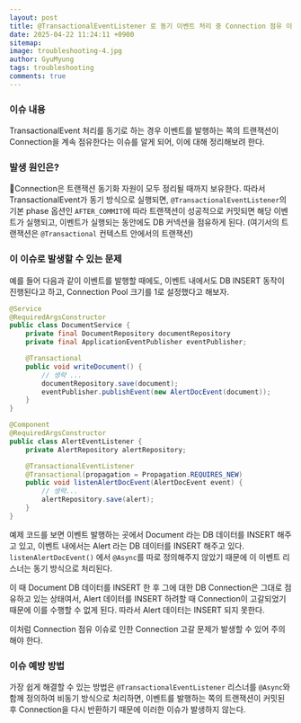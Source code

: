 ```yaml
---
layout:	post
title: @TransactionalEventListener 로 동기 이벤트 처리 중 Connection 점유 이슈
date: 2025-04-22 11:24:11 +0900
sitemap: 
image: troubleshooting-4.jpg
author: GyuMyung
tags: troubleshooting
comments: true
---
```


### 이슈 내용
TransactionalEvent 처리를 동기로 하는 경우 이벤트를 발행하는 쪽의 트랜잭션이 Connection을 계속 점유한다는 이슈를 알게 되어, 이에 대해 정리해보려 한다.

### 발생 원인은?
Connection은 트랜잭션 동기화 자원이 모두 정리될 때까지 보유한다. 따라서 TransactionalEvent가 동기 방식으로 실행되면, `@TransactionalEventListener`의 기본 phase 옵션인 `AFTER_COMMIT`에 따라 트랜잭션이 성공적으로 커밋되면 해당 이벤트가 실행되고, 이벤트가 실행되는 동안에도 DB 커넥션을 점유하게 된다.
(여기서의 트랜잭션은 `@Transactional` 컨텍스트 안에서의 트랜잭션)

### 이 이슈로 발생할 수 있는 문제
예를 들어 다음과 같이 이벤트를 발행할 때에도, 이벤트 내에서도 DB INSERT 동작이 진행된다고 하고, Connection Pool 크기를 1로 설정했다고 해보자.

```java
@Service
@RequiredArgsConstructor
public class DocumentService {
	private final DocumentRepository documentRepository
	private final ApplicationEventPublisher eventPublisher;

	@Transactional
	public void writeDocument() {
		// 생략 ...
		documentRepository.save(document);
		eventPublisher.publishEvent(new AlertDocEvent(document));
	}
}
```

```java
@Component
@RequiredArgsConstructor
public class AlertEventListener {
	private AlertRepository alertRepository;

	@TransactionalEventListener
	@Transactional(propagation = Propagation.REQUIRES_NEW)
	public void listenAlertDocEvent(AlertDocEvent event) {
		// 생략...
		alertRepository.save(alert);
	}
}
```

예제 코드를 보면 이벤트 발행하는 곳에서 Document 라는 DB 데이터를 INSERT 해주고 있고, 이벤트 내에서는 Alert 라는 DB 데이터를 INSERT 해주고 있다. `listenAlertDocEvent()` 에서 `@Async`를 따로 정의해주지 않았기 때문에 이 이벤트 리스너는 동기 방식으로 처리된다.

이 때 Document DB 데이터를 INSERT 한 후 그에 대한 DB Connection은 그대로 점유하고 있는 상태여서, Alert 데이터를 INSERT 하려할 때 Connection이 고갈되었기 때문에 이를 수행할 수 없게 된다. 따라서 Alert 데이터는 INSERT 되지 못한다.

이처럼 Connection 점유 이슈로 인한 Connection 고갈 문제가 발생할 수 있어 주의해야 한다.

### 이슈 예방 방법
가장 쉽게 해결할 수 있는 방법은 `@TransactionalEventListener` 리스너를 `@Async`와 함께 정의하여 비동기 방식으로 처리하면, 이벤트를 발행하는 쪽의 트랜잭션이 커밋된 후 Connection을 다시 반환하기 때문에 이러한 이슈가 발생하지 않는다.

